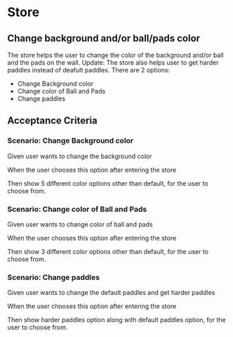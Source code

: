 # Store

## Change background and/or ball/pads color

The store helps the user to change the color of
the background and/or ball and the pads on the wall.
Update: The store also helps user to get harder paddles
instead of deafult paddles.
There are 2 options:

- Change Background color
- Change color of Ball and Pads
- Change paddles

## Acceptance Criteria

### Scenario: Change Background color

  Given user wants to change the background color

  When the user chooses this option after entering
  the store

  Then show 5 different color options other than
  default, for the user to choose from.

### Scenario: Change color of Ball and Pads

  Given user wants to change color of ball and
  pads
  
  When the user chooses this option after entering
  the store
  
  Then show 3 different color options other than
  default, for the user to choose from.

### Scenario: Change paddles

  Given user wants to change the default paddles and
  get harder paddles
  
  When the user chooses this option after entering
  the store
  
  Then show harder paddles option along with
  default paddles option, for the user to choose from.